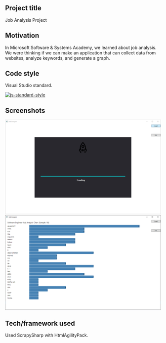 ## Project title
Job Analysis Project

## Motivation
In Microsoft Software & Systems Academy, we learned about job analysis. We were thinking if we can make an application that can collect data from websites, analyze keywords, and generate a graph.

## Code style
Visual Studio standard.

[![js-standard-style](https://img.shields.io/badge/code%20style-standard-brightgreen.svg?style=flat)](https://github.com/feross/standard)
 
## Screenshots
![Loading](/loading.PNG)
![Result](/Chart.PNG)

## Tech/framework used
Used ScrapySharp with HtmlAgilityPack.
